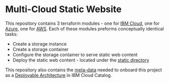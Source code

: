 <!-- Remove the content in this previous H2 heading -->

# Multi-Cloud Static Website

This repository contains 3 terraform modules - one for [IBM Cloud](./ibm/), one for [Azure](./azure/), one for [AWS](./aws/). Each of these modules preforms conceptually identical tasks:
- Create a storage instance
- Create a storage container
- Configure the storage container to serve static web content
- Deploy the static web content - located under the [static directory](./static/)

This repository also contains the [meta-data](./ibm_catalog.json) needed to onboard this project as a [Deployable Architecture](https://cloud.ibm.com/docs/secure-enterprise?topic=secure-enterprise-config-project) in IBM Cloud Catalog.
